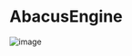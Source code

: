 # AbacusEngine
![image](https://github.com/user-attachments/assets/e1e6b8bc-fc8f-436f-baaa-6bbbe6a3aafa)
